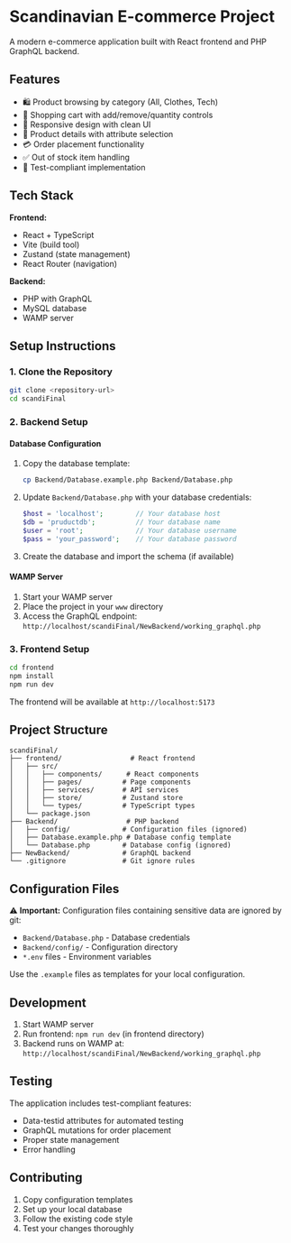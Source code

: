 # Scandinavian E-commerce Project

A modern e-commerce application built with React frontend and PHP GraphQL backend.

## Features

- 🛍️ Product browsing by category (All, Clothes, Tech)
- 🛒 Shopping cart with add/remove/quantity controls
- 📱 Responsive design with clean UI
- 🎯 Product details with attribute selection
- 💳 Order placement functionality
- ✅ Out of stock item handling
- 🧪 Test-compliant implementation

## Tech Stack

**Frontend:**

- React + TypeScript
- Vite (build tool)
- Zustand (state management)
- React Router (navigation)

**Backend:**

- PHP with GraphQL
- MySQL database
- WAMP server

## Setup Instructions

### 1. Clone the Repository

```bash
git clone <repository-url>
cd scandiFinal
```

### 2. Backend Setup

#### Database Configuration

1. Copy the database template:

   ```bash
   cp Backend/Database.example.php Backend/Database.php
   ```

2. Update `Backend/Database.php` with your database credentials:

   ```php
   $host = 'localhost';        // Your database host
   $db = 'pruductdb';          // Your database name
   $user = 'root';             // Your database username
   $pass = 'your_password';    // Your database password
   ```

3. Create the database and import the schema (if available)

#### WAMP Server

1. Start your WAMP server
2. Place the project in your `www` directory
3. Access the GraphQL endpoint: `http://localhost/scandiFinal/NewBackend/working_graphql.php`

### 3. Frontend Setup

```bash
cd frontend
npm install
npm run dev
```

The frontend will be available at `http://localhost:5173`

## Project Structure

```
scandiFinal/
├── frontend/                 # React frontend
│   ├── src/
│   │   ├── components/      # React components
│   │   ├── pages/          # Page components
│   │   ├── services/       # API services
│   │   ├── store/          # Zustand store
│   │   └── types/          # TypeScript types
│   └── package.json
├── Backend/                 # PHP backend
│   ├── config/             # Configuration files (ignored)
│   ├── Database.example.php # Database config template
│   └── Database.php        # Database config (ignored)
├── NewBackend/             # GraphQL backend
└── .gitignore              # Git ignore rules
```

## Configuration Files

⚠️ **Important:** Configuration files containing sensitive data are ignored by git:

- `Backend/Database.php` - Database credentials
- `Backend/config/` - Configuration directory
- `*.env` files - Environment variables

Use the `.example` files as templates for your local configuration.

## Development

1. Start WAMP server
2. Run frontend: `npm run dev` (in frontend directory)
3. Backend runs on WAMP at: `http://localhost/scandiFinal/NewBackend/working_graphql.php`

## Testing

The application includes test-compliant features:

- Data-testid attributes for automated testing
- GraphQL mutations for order placement
- Proper state management
- Error handling

## Contributing

1. Copy configuration templates
2. Set up your local database
3. Follow the existing code style
4. Test your changes thoroughly
